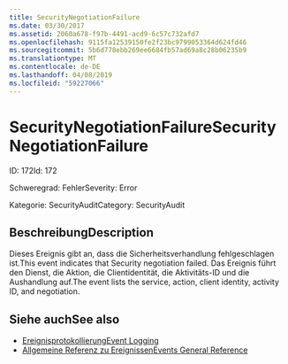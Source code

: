 ```yaml
---
title: SecurityNegotiationFailure
ms.date: 03/30/2017
ms.assetid: 2060a678-f97b-4491-acd9-6c57c732afd7
ms.openlocfilehash: 9115fa12539150fe2f23bc9799053364d624fd46
ms.sourcegitcommit: 5b6d778ebb269ee6684fb57ad69a8c28b06235b9
ms.translationtype: MT
ms.contentlocale: de-DE
ms.lasthandoff: 04/08/2019
ms.locfileid: "59227066"
---
```

# <a name="securitynegotiationfailure"></a><span data-ttu-id="7fce5-102">SecurityNegotiationFailure</span><span class="sxs-lookup"><span data-stu-id="7fce5-102">SecurityNegotiationFailure</span></span>
<span data-ttu-id="7fce5-103">ID: 172</span><span class="sxs-lookup"><span data-stu-id="7fce5-103">Id: 172</span></span>  
  
 <span data-ttu-id="7fce5-104">Schweregrad: Fehler</span><span class="sxs-lookup"><span data-stu-id="7fce5-104">Severity: Error</span></span>  
  
 <span data-ttu-id="7fce5-105">Kategorie: SecurityAudit</span><span class="sxs-lookup"><span data-stu-id="7fce5-105">Category: SecurityAudit</span></span>  
  
## <a name="description"></a><span data-ttu-id="7fce5-106">Beschreibung</span><span class="sxs-lookup"><span data-stu-id="7fce5-106">Description</span></span>  
 <span data-ttu-id="7fce5-107">Dieses Ereignis gibt an, dass die Sicherheitsverhandlung fehlgeschlagen ist.</span><span class="sxs-lookup"><span data-stu-id="7fce5-107">This event indicates that Security negotiation failed.</span></span> <span data-ttu-id="7fce5-108">Das Ereignis führt den Dienst, die Aktion, die Clientidentität, die Aktivitäts-ID und die Aushandlung auf.</span><span class="sxs-lookup"><span data-stu-id="7fce5-108">The event lists the service, action, client identity, activity ID, and negotiation.</span></span>  
  
## <a name="see-also"></a><span data-ttu-id="7fce5-109">Siehe auch</span><span class="sxs-lookup"><span data-stu-id="7fce5-109">See also</span></span>

- [<span data-ttu-id="7fce5-110">Ereignisprotokollierung</span><span class="sxs-lookup"><span data-stu-id="7fce5-110">Event Logging</span></span>](../../../../../docs/framework/wcf/diagnostics/event-logging/index.md)
- [<span data-ttu-id="7fce5-111">Allgemeine Referenz zu Ereignissen</span><span class="sxs-lookup"><span data-stu-id="7fce5-111">Events General Reference</span></span>](../../../../../docs/framework/wcf/diagnostics/event-logging/events-general-reference.md)
